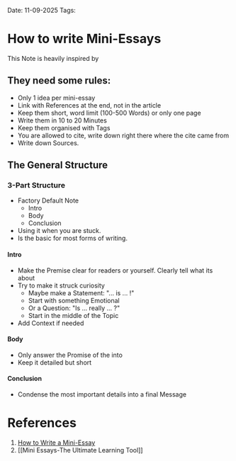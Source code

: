 Date: 11-09-2025
Tags: 

# How to write Mini-Essays

This Note is heavily inspired by 

## They need some rules:

- Only 1 idea per mini-essay
- Link with References at the end, not in the article
- Keep them short, word limit (100-500 Words) or only one page
- Write them in 10 to 20 Minutes
- Keep them organised with Tags
- You are allowed to cite, write down right there where the cite came from
- Write down Sources.

## The General Structure

### 3-Part Structure

- Factory Default Note
	- Intro
	- Body
	- Conclusion
- Using it when you are stuck.
- Is the basic for most forms of writing.

#### Intro 

- Make the Premise clear for readers or yourself. Clearly tell what its about
- Try to make it struck curiosity
	- Maybe make a Statement: "... is ... !"
	- Start with something Emotional
	- Or a Question: "Is ... really ... ?"
	- Start in the middle of the Topic
- Add Context if needed

#### Body

- Only answer the Promise of the into
- Keep it detailed but short

#### Conclusion

- Condense the most important details into a final Message 

# References

1. [How to Write a Mini-Essay](https://www.youtube.com/watch?v=eCaOSNxwCsw)
2. [[Mini Essays-The Ultimate Learning Tool]]